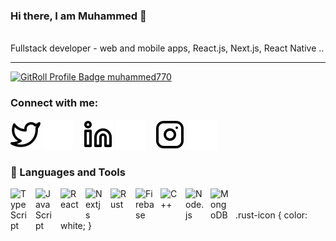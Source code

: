 ### Hi there, I am Muhammed 👋

<br>
Fullstack developer - web and mobile apps, React.js, Next.js, React Native .. 

---
<a href="https://gitroll.io/profile/ulW74iEeDcYYFycCmXXgzI3vwT7j2" target="_blank"><img src="https://gitroll.io/api/badges/profiles/v1/ulW74iEeDcYYFycCmXXgzI3vwT7j2" alt="GitRoll Profile Badge muhammed770"/></a>

### Connect with me:
[![website](./img/twitter-light.svg)](https://twitter.com/0xMuhammed770#gh-light-mode-only)
[![website](./img/twitter-dark.svg)](https://twitter.com/0xMuhammed770#gh-dark-mode-only)
&nbsp;&nbsp;
[![website](./img/linkedin-light.svg)](https://www.linkedin.com/in/muhammed770#gh-light-mode-only)
[![website](./img/linkedin-dark.svg)](https://www.linkedin.com/in/muhammed770#gh-dark-mode-only)
&nbsp;&nbsp;
[![website](./img/instagram-light.svg)](https://www.instagram.com/muhamme.d_#gh-light-mode-only)
[![website](./img/instagram-dark.svg)](https://www.instagram.com/muhamme.d_#gh-dark-mode-only)

### 🧰 Languages and Tools
<img align="left" alt="TypeScript" width="30px" style="padding-right:10px;" src="https://cdn.jsdelivr.net/gh/devicons/devicon/icons/typescript/typescript-original.svg" /> 
<img align="left" alt="JavaScript" width="30px" style="padding-right:10px;" src="https://cdn.jsdelivr.net/gh/devicons/devicon/icons/javascript/javascript-plain.svg" />
<img align="left" alt="React" width="30px" style="padding-right:10px;" src="https://cdn.jsdelivr.net/gh/devicons/devicon/icons/react/react-original.svg" />
<img align="left" alt="Nextjs" width="30px" style="padding-right:10px;" src="https://cdn.jsdelivr.net/gh/devicons/devicon/icons/nextjs/nextjs-original.svg" />
<img align="left" alt="Rust" width="30px" style="padding-right:10px;" class="rust-icon" src="https://cdn.jsdelivr.net/gh/devicons/devicon/icons/rust/rust-original.svg" />
<img align="left" alt="Firebase" width="30px" style="padding-right:10px;" src="https://cdn.jsdelivr.net/gh/devicons/devicon/icons/firebase/firebase-plain.svg" />
<img align="left" alt="C++" width="30px" style="padding-right:10px;" src="https://cdn.jsdelivr.net/gh/devicons/devicon/icons/cplusplus/cplusplus-original.svg" />
<img align="left" alt="Node.js" width="30px" style="padding-right:10px;" src="https://cdn.jsdelivr.net/gh/devicons/devicon/icons/nodejs/nodejs-original.svg" />
<img align="left" alt="MongoDB" width="30px" style="padding-right:10px;" src="https://cdn.jsdelivr.net/gh/devicons/devicon/icons/mongodb/mongodb-original-wordmark.svg" />

<br>
<br>
.rust-icon {
    color: white;
}

#
